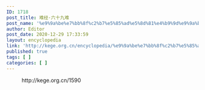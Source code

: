 ```yaml
---
ID: 1718
post_title: 难经·六十九难
post_name: '%e9%9a%be%e7%bb%8f%c2%b7%e5%85%ad%e5%8d%81%e4%b9%9d%e9%9a%be'
author: Editor
post_date: 2020-12-29 17:33:59
layout: encyclopedia
link: 'http://kege.org.cn/encyclopedia/%e9%9a%be%e7%bb%8f%c2%b7%e5%85%ad%e5%8d%81%e4%b9%9d%e9%9a%be'
published: true
tags: [ ]
categories: [ ]
---
```

<!-- wp:embed {"url":"http://kege.org.cn/1590","type":"wp-embed","providerNameSlug":"kege-org-cn","className":""} -->
<figure class="wp-block-embed is-type-wp-embed is-provider-kege-org-cn wp-block-embed-kege-org-cn"><div class="wp-block-embed__wrapper">
http://kege.org.cn/1590
</div></figure>
<!-- /wp:embed -->